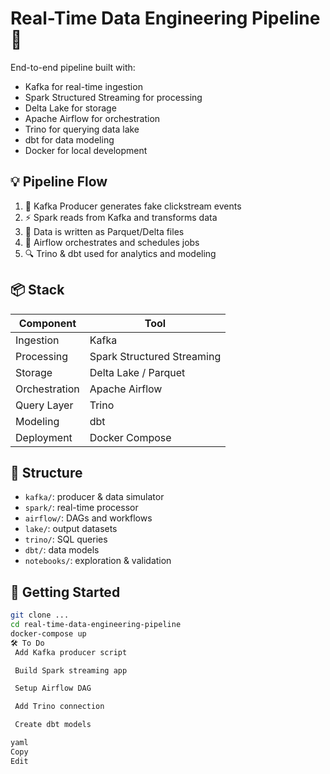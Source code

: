# Real-Time Data Engineering Pipeline 🚀

End-to-end pipeline built with:
- Kafka for real-time ingestion
- Spark Structured Streaming for processing
- Delta Lake for storage
- Apache Airflow for orchestration
- Trino for querying data lake
- dbt for data modeling
- Docker for local development

## 💡 Pipeline Flow

1. 🔄 Kafka Producer generates fake clickstream events
2. ⚡ Spark reads from Kafka and transforms data
3. 🧊 Data is written as Parquet/Delta files
4. 📅 Airflow orchestrates and schedules jobs
5. 🔍 Trino & dbt used for analytics and modeling

## 📦 Stack

| Component | Tool |
|----------|------|
| Ingestion | Kafka |
| Processing | Spark Structured Streaming |
| Storage | Delta Lake / Parquet |
| Orchestration | Apache Airflow |
| Query Layer | Trino |
| Modeling | dbt |
| Deployment | Docker Compose |

## 📂 Structure

- `kafka/`: producer & data simulator
- `spark/`: real-time processor
- `airflow/`: DAGs and workflows
- `lake/`: output datasets
- `trino/`: SQL queries
- `dbt/`: data models
- `notebooks/`: exploration & validation

## 🚀 Getting Started

```bash
git clone ...
cd real-time-data-engineering-pipeline
docker-compose up
🛠️ To Do
 Add Kafka producer script

 Build Spark streaming app

 Setup Airflow DAG

 Add Trino connection

 Create dbt models

yaml
Copy
Edit
